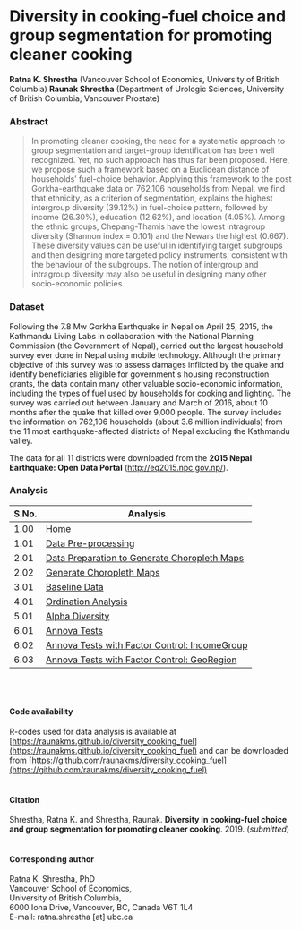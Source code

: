 # Diversity in cooking-fuel choice and group segmentation for promoting cleaner cooking

**Ratna K. Shrestha** (Vancouver School of Economics, University of British Columbia)
**Raunak Shrestha** (Department of Urologic Sciences, University of British Columbia; Vancouver Prostate)


### Abstract
> In promoting cleaner cooking, the need for a systematic approach to group segmentation and target-group identification has been well recognized. Yet, no such approach has thus far been proposed. Here, we propose such a framework based on a Euclidean distance of households’ fuel-choice behavior. Applying this framework to the post Gorkha-earthquake data on 762,106 households from Nepal, we find that ethnicity, as a criterion of segmentation, explains the highest intergroup diversity (39.12%) in fuel-choice pattern, followed by income (26.30%), education (12.62%), and location (4.05%). Among the ethnic groups, Chepang-Thamis have the lowest intragroup diversity (Shannon index = 0.101) and the Newars the highest (0.667). These diversity values can be useful in identifying target subgroups and then designing more targeted policy instruments, consistent with the behaviour of the subgroups. The notion of intergroup and intragroup diversity may also be useful in designing many other socio-economic policies.

### Dataset
Following the 7.8 Mw Gorkha Earthquake in Nepal on April 25, 2015, the Kathmandu Living Labs in collaboration with the National Planning Commission (the Government of Nepal), carried out the largest household survey ever done in Nepal using mobile technology. Although the primary objective of this survey was to assess damages inflicted by the quake and identify beneficiaries eligible for government's housing reconstruction grants, the data contain many other valuable socio-economic information, including the types of fuel used by households for cooking and lighting. The survey was carried out between January and March of 2016, about 10 months after the quake that killed over 9,000 people. The survey includes the information on 762,106 households (about 3.6 million individuals) from the 11 most earthquake-affected districts of Nepal excluding the Kathmandu valley. 

The data for all 11 districts were downloaded from the **2015 Nepal Earthquake: Open Data Portal** (<http://eq2015.npc.gov.np/>). 

### Analysis

| S.No. | Analysis                                                                                                                                             |
|-------|------------------------------------------------------------------------------------------------------------------------------------------------------|
| 1.00  | [Home](https://raunakms.github.io/diversity_cooking_fuel/)                                                                          |
| 1.01  | [Data Pre-processing](https://raunakms.github.io/diversity_cooking_fuel/01_01_data_preprocess.html)                                |
| 2.01  | [Data Preparation to Generate Choropleth Maps](https://raunakms.github.io/diversity_cooking_fuel/02_01_maps_data_preparation.html) |
| 2.02  | [Generate Choropleth Maps](https://raunakms.github.io/diversity_cooking_fuel/02_02_maps_plot.html)                                 |
| 3.01  | [Baseline Data](https://raunakms.github.io/diversity_cooking_fuel/03_01_baseline_data.html)                                |
| 4.01  | [Ordination Analysis](https://raunakms.github.io/diversity_cooking_fuel/04_01_ordination_analysis.html) |
| 5.01  | [Alpha Diversity](https://raunakms.github.io/diversity_cooking_fuel/05_01_alpha_diversity.html)                                 |
| 6.01  | [Annova Tests](https://raunakms.github.io/diversity_cooking_fuel/06_01_annova_tests.html)                                |
| 6.02  | [Annova Tests with Factor Control: IncomeGroup](https://raunakms.github.io/diversity_cooking_fuel/06_02_annova_tests_factor_control_income.html) |
| 6.03  | [Annova Tests with Factor Control: GeoRegion](https://raunakms.github.io/diversity_cooking_fuel/06_03_annova_tests_factor_control_georegion.html)                                 |


<br/><br/>

#### Code availability
R-codes used for data analysis is available at [https://raunakms.github.io/diversity_cooking_fuel](https://raunakms.github.io/diversity_cooking_fuel) and can be downloaded from [https://github.com/raunakms/diversity_cooking_fuel](https://github.com/raunakms/diversity_cooking_fuel)
<br/><br/>

#### Citation
Shrestha, Ratna K. and Shrestha, Raunak. **Diversity in cooking-fuel choice and group segmentation for promoting cleaner cooking**. 2019. (*submitted*)
<br/><br/>

#### Corresponding author
Ratna K. Shrestha, PhD <br/>
Vancouver School of Economics, <br/>
University of British Columbia, <br/>
6000 Iona Drive, Vancouver, BC, Canada V6T 1L4 <br/>
E-mail: ratna.shrestha [at] ubc.ca<br/>
